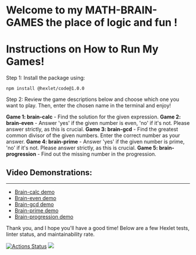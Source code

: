 # Welcome to my **MATH-BRAIN-GAMES** the place of logic and fun !

# Instructions on How to Run My Games!

Step 1: Install the package using:
```
npm install @hexlet/code@1.0.0
```
Step 2: Review the game descriptions below and choose which one you want to play. 
Then, enter the chosen name in the terminal and enjoy!

**Game 1: brain-calc** - Find the solution for the given expression.
**Game 2: brain-even** - Answer 'yes' if the given number is even, 'no' if it's not. Please answer strictly, as this is crucial.
**Game 3: brain-gcd** - Find the greatest common divisor of the given numbers. Enter the correct number as your answer.
**Game 4: brain-prime** - Answer 'yes' if the given number is prime, 'no' if it's not. Please answer strictly, as this is crucial.
**Game 5: brain-progression** - Find out the missing number in the progression.

## Video Demonstrations:
---
- [Brain-calc demo](https://asciinema.org/a/k1KJssLJ6gaLunLSx9USqmZw0)
- [Brain-even demo](https://asciinema.org/a/FIGgutqjJstYtzPNWTKVM39nf)
- [Brain-gcd demo](https://asciinema.org/a/ltpxGYKMCU3EIXOhPnJqDXFhk)
- [Brain-prime demo](https://asciinema.org/a/1YegTGwtpNsSSsW66ev8cYWrn)
- [Brain-progression demo](https://asciinema.org/a/uIcemSafLMU6mueXuIFtTmJ5i)

Thank you, and I hope you'll have a good time!
Below are a few Hexlet tests, linter status, and maintainability rate.

[![Actions Status](https://github.com/nesquick017/frontend-project-44/workflows/hexlet-check/badge.svg)](https://github.com/nesquick017/frontend-project-44/actions) <a href="https://codeclimate.com/github/nesquick017/frontend-project-44/maintainability"><img src="https://api.codeclimate.com/v1/badges/8a70e8731d875bca351f/maintainability" /></a>
